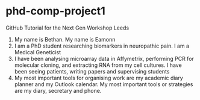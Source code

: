 # phd-comp-project1
GitHub Tutorial for the Next Gen Workshop Leeds 

1. My name is Bethan. 
My name is Eamonn
2. I am a PhD student researching biomarkers in neuropathic pain. 
I am a Medical Geneticist
3. I have been analysing microarray data in Affymetrix, performing PCR for molecular cloning, and extracting RNA from my cell cultures.
I have been seeing patients, writing papers and supervising students
4. My most important tools for organising work are my academic diary planner and my Outlook calendar. 
My most important tools or strategies are my diary, secretary and phone.
